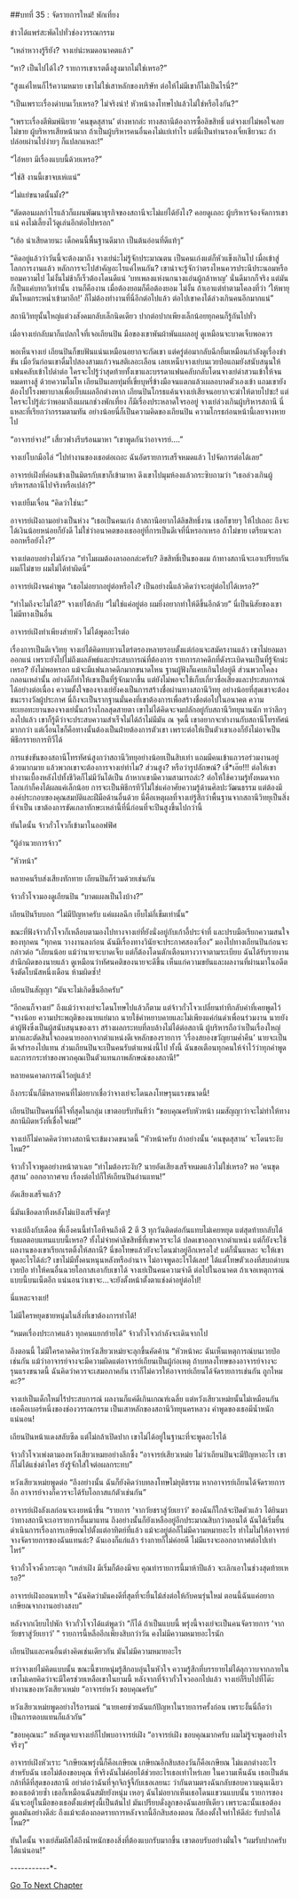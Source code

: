 ##บทที่ 35 : จัดรายการใหม่!
พักเที่ยง

ข่าวได้แพร่สะพัดไปทั่วช่องวรรณกรรม

“เหล่าหวางรู้รึยัง? จางเย่น่ะหมดอนาคตแล้ว”

“หา? เป็นไปได้ไง? รายการเขาเรตติ้งสูงมากไม่ใช่เหรอ?”

“สูงแค่ไหนก็ไร้ความหมาย เขาไม่ใช่เสาหลักของบริษัท ต่อให้ไม่มีเขาก็ไม่เป็นไรนี่?”

“เป็นเพราะเรื่องด่าบนเว็บเหรอ? ไม่จริงน่า! หัวหน้าลงโทษไปแล้วไม่ใช่หรือไงกัน?”

“เพราะเรื่องตีพิมพ์นิยาย ‘คนขุดสุสาน’ ต่างหากล่ะ ทางสถานีต้องการซื้อลิขสิทธิ์ แต่จางเย่ไม่พอใจเลยไม่ขาย ผู้บริหารเสียหน้ามาก ถ้าเป็นผู้บริหารคนอื่นคงไม่แย่เท่าไร แต่นี่เป็นท่านรองเจี่ยเชียวนะ ถ้าปล่อยผ่านไปง่ายๆ ก็แปลกแหละ!”

“ไอ้หยา มีเรื่องแบบนี้ด้วยเหรอ?”

“ใช่สิ งานนี้เขาจบเห่เแน่”

“ไม่แย่ขนาดนั้นมั้ง?”

“ตัดตอนผลกำไรแล้วก็แผนพัฒนาธุรกิจของสถานีจะไม่แย่ได้ยังไง? คอยดูเถอะ ผู้บริหารจ้องจัดการเขาแน่ คงไม่เลี้ยงไว้ดูเล่นอีกต่อไปหรอก”

“เฮ้อ น่าเสียดายนะ เด็กคนนี้พื้นฐานดีมาก เป็นต้นอ่อนที่ดีแท้ๆ”

“คิดอยู่แล้วว่าวันนี้จะต้องมาถึง จางเย่น่ะไม่รู้จักประมาณตน เป็นคนเก่งแต่ก็หัวแข็งเกินไป เมื่อเข้าสู่โลกการงานแล้ว หลักการจะไปสำคัญอะไรแค่ไหนกัน? เขาน่าจะรู้จักว่าตรงไหนควรประนีประนอมหรือยอมความไป ไม่งั้นไม่ช้าก็เร็วต้องโดนดีแน่ ‘บทเพลงแห่งนกนางแอ่นผู้กล้าหาญ’ นั่นดีมากก็จริง แต่มันก็เป็นแค่บทกวีเท่านั้น งานก็คืองาน เมื่อต้องยอมก็คือต้องยอม ไม่งั้น ถ้าเอาแต่ทำตามโคลงที่ว่า ‘ให้พายุมันโหมกระหน่ำเข้ามาอีก!’ ก็ไม่ต้องทำงานที่นี่อีกต่อไปแล้ว ต่อไปเขาคงได้ล่วงเกินคนอีกมากแน่”

สถานีวิทยุนั้นใหญ่แต่วงสังคมกลับเล็กนิดเดียว ปากต่อปากเพียงเล็กน้อยทุกคนก็รู้กันไปทั่ว

เมื่อจางเย่กลับมาก็แปลกใจที่เจอเถียนปิน มือของเขาพันผ้าพันแผลอยู่ ดูเหมือนจะบาดเจ็บพอควร

พอเห็นจางเย่ เถียนปินก็ขบฟันแน่นเหมือนอยากจะกัดเขา แต่ครู่ต่อมากลับฉีกยิ้มเหมือนกำลังดูเรื่องขำขัน เมื่อวันก่อนเขาดื่มไปสองสามแก้วจนสติเลอะเลือน เลยเหน็บจางเย่บนเวยป๋อแถมยังสนับสนุนให้แฟนคลับเข้าไปด่าต่อ ใครจะไปรู้ว่าสุดท้ายทั้งเขาและบรรดาแฟนคลับกลับโดนจางเย่ด่าสวนเข้าให้จนหมดทางสู้ ด้วยความโมโห เถียนปินเลยทุ่มที่เขี่ยบุหรี่ข้างมือจนแตกแล้วเผลอบาดตัวเองเข้า แถมเขายังต้องไปโรงพยาบาลเพื่อเย็บแผลอีกต่างหาก เถียนปินโกรธแค้นจางเย่เสียจนอยากจะฆ่าให้ตายไปซะ! แต่ใครจะไปรู้ล่ะว่าพอมาถึงแผนกช่วงพักเที่ยง ก็มีเรื่องประหลาดใจรออยู่ จางเย่ล่วงเกินผู้บริหารสถานี นี่แหละที่เรียกว่ากรรมตามทัน อย่างน้อยนี่ก็เป็นความคิดของเถียนปิน ความโกรธก่อนหน้านี้เลยจางหายไป

“อาจารย์จาง!” เสี่ยวฟางรีบร้อนมาหา “เขาพูดกันว่าอาจารย์….”

จางเย่โบกมือไล่ “ไปทำงานของเธอต่อเถอะ ฉันอัดรายการเสร็จหมดแล้ว ไปจัดการต่อได้เลย”

อาจารย์เฝิงที่ค่อนข้างเป็นมิตรกับเขาก็เข้ามาหา ดึงเขาไปมุมห้องแล้วกระซิบถามว่า “เธอล่วงเกินผู้บริหารสถานีไปจริงหรือเปล่า?”

จางเย่ยิ้มเจื่อน “คิดว่าใช่นะ”

อาจารย์เฝิงถามอย่างเป็นห่วง “เธอเป็นคนเก่ง ถ้าสถานีอยากได้ลิขสิทธิ์งาน เธอก็ขายๆ ให้ไปเถอะ ถึงจะได้เงินน้อยหน่อยก็ยังดี ไม่ใช่ว่าอนาคตของเธออยู่ที่การเป็นดีเจที่นี่หรอกเหรอ ถ้าไม่ขาย เตรียมจะลาออกหรือยังไง?”

จางเย่ตอบอย่างไม่กังวล “ทำไมผมต้องลาออกล่ะครับ? ลิขสิทธิ์เป็นของผม ถ้าทางสถานีจะเอาเปรียบกัน ผมก็ไม่ขาย ผมไม่ได้ทำผิดนี่”

อาจารย์เฝิงจนคำพูด “เธอไม่อยากอยู่ต่อหรือไง? เป็นอย่างนี้แล้วคิดว่าจะอยู่ต่อไปได้เหรอ?”

“ทำไมถึงจะไม่ได้?” จางเย่โต้กลับ “ไม่ใช่แค่อยู่ต่อ ผมยิ่งอยากทำให้ดีขึ้นอีกด้วย” นี่เป็นนิสัยของเขา ไม่มีทางเป็นอื่น

อาจารย์เฝิงทำเพียงส่ายหัว ไม่ได้พูดอะไรต่อ

เรื่องการเป็นดีเจวิทยุ จางเย่ได้คิดทบทวนไตร่ตรองหลายรอบตั้งแต่ก่อนจะสมัครงานแล้ว เขาไม่ยอมลาออกแน่ เพราะยังไปไม่ถึงผลลัพธ์และประสบการณ์ที่ต้องการ รายการภาคดึกที่ดังระเบิดจนเป็นที่รู้จักน่ะเหรอ? ยังไม่พอหรอก แม้จะมีแฟนภาคดึกมากขนาดไหน ฐานผู้ฟังก็แคบเกินไปอยู่ดี ส่วนพวกโคลงกลอนเหล่านั้น อย่างดีก็ทำให้เขาเป็นที่รู้จักมากขึ้น แต่ยังไม่พอจะใช้เก็บเกี่ยวชื่อเสียงและประสบการณ์ได้อย่างต่อเนื่อง ความตั้งใจของจางเย่ยังคงเป็นการสร้างชื่อผ่านทางสถานีวิทยุ อย่างน้อยที่สุดเขาจะต้องชนะรางวัลผู้ประกาศ นี่ถึงจะเป็นรากฐานมั่นคงที่เขาต้องการเพื่อสร้างชื่อต่อไปในอนาคต ความทะเยอทะยานของจางเย่นั้นกว้างไกลสุดสายตา เขาไม่ได้คิดจะจมปลักอยู่กับสถานีวิทยุนานนัก ทว่าลึกๆ ลงไปแล้ว เขาก็รู้ดีว่าจะประสบความสำเร็จไม่ได้ถ้าไม่มีมัน ณ จุดนี้ เขาอยากจะทำงานกับสถานีโทรทัศน์มากกว่า แต่เงื่อนไขก็คือทางนั้นต้องเป็นฝ่ายต้องการตัวเขา เพราะต่อให้เป็นตัวเขาเองก็ยังไม่อาจเป็นพิธีกรรายการทีวีได้ 

การแข่งขันของสถานีโทรทัศน์สูงกว่าสถานีวิทยุอย่างน้อยเป็นสิบเท่า แถมมีคนเข้าแถวรอร่วมงานอยู่ด้วยมากมาย แล้วพวกเขาจะต้องการจางเย่ทำไม? ส่วนสูง? หรือว่ารูปลักษณ์? เชี่*เอ๊ย!!! ต่อให้เขาทำงานเบื้องหลังไปทั้งชีวิตก็ไม่มีวันได้เป็น ถ้าหากเขามีความสามารถล่ะ? ต่อให้ใช้ความรู้ทั้งหมดจากโลกเก่าก็คงได้ผลแค่เล็กน้อย การจะเป็นพิธีกรทีวีไม่ใช่แค่อาศัยความรู้ด้านศิลปะวัฒนธรรม แต่ต้องมีองค์ประกอบของคุณสมบัติและฝีมือด้านอื่นด้วย นี่คือเหตุผลที่จางเย่รู้สึกว่าพื้นฐานจากสถานีวิทยุเป็นสิ่งที่จำเป็น เขาต้องการขัดเกลาทักษะเหล่านี้ที่นี่ก่อนที่จะปีนสูงขึ้นไปกว่านี้

ทันใดนั้น จ้าวกั๋วโจวก็เข้ามาในออฟฟิศ

“ผู้อำนวยการจ้าว”

“หัวหน้า”

หลายคนรีบส่งเสียงทักทาย เถียนปินก็ร่วมด้วยเช่นกัน

จ้าวกั๋วโจวมองดูเถียนปิน “บาดแผลเป็นไงบ้าง?”

เถียนปินรีบบอก “ไม่มีปัญหาครับ แค่แผลฉีก เย็บไม่กี่เข็มเท่านั้น”

ขณะที่ฟังจ้าวกั๋วโจวก็เหลือบตามองไปทางจางเย่ที่ยังนั่งอยู่กับเก้าอี้ประจำที่ และปรบมือเรียกความสนใจของทุกคน “ทุกคน วางงานลงก่อน ฉันมีเรื่องทางวินัยจะประกาศสองเรื่อง” มองไปทางเถียนปินก่อนจะกล่าวต่อ “เถียนน้อย แม้ว่านายจะบาดเจ็บ แต่ก็ต้องโดนตักเตือนทางวาจาตามระเบียบ ฉันได้รับรายงานสำนึกผิดของนายแล้ว ดูเหมือนว่าทัศนคติของนายจะดีขึ้น เห็นแก่ความขยันและผลงานที่ผ่านมาในอดีต จึงตัดโบนัสหนึ่งเดือน ห้ามผิดซ้ำ!

เถียนปินสัญญา “มันจะไม่เกิดขึ้นอีกครับ”

“อีกคนก็จางเย่” ถึงแม้ว่าจางเย่จะโดนโทษไปแล้วก็ตาม แต่จ้าวกั๋วโจวเปลี่ยนท่าทีกลับคำที่เคยพูดไว้ “จางน้อย ความประพฤติของนายแย่มาก นายใช้คำหยาบคายและไม่เพียงแค่ก่นด่าเพื่อนร่วมงาน นายยังด่าผู้ฟังซึ่งเป็นผู้สนับสนุนของเรา สร้างผลกระทบที่ลบล้างไม่ได้ต่อสถานี ผู้บริหารถือว่าเป็นเรื่องใหญ่มากและตัดสินใจถอดนายออกจากตำแหน่งดีเจหลักของรายการ ‘เรื่องสยองขวัญยามค่ำคืน’ นายจะเป็นดีเจสำรองไปแทน ส่วนเถียนปินจะเป็นคนรับตำแหน่งนี้ไป ทั้งนี้ ฉันขอเตือนทุกคนให้จำไว้ว่าทุกคำพูดและการกระทำของพวกคุณเป็นตัวแทนภาพลักษณ์ของสถานี!”

หลายคนคาดการณ์ไว้อยู่แล้ว!

ถึงกระนั้นก็มีหลายคนที่ไม่อยากเชื่อว่าจางเย่จะโดนลงโทษรุนแรงขนาดนี้!

เถียนปินเป็นคนที่ดีใจที่สุดในกลุ่ม เขาตอบรับทันทีว่า “ขอบคุณครับหัวหน้า ผมสัญญาว่าจะไม่ทำให้ทางสถานีผิดหวังที่เชื่อใจผม!”

จางเย่ก็ไม่คาดคิดว่าทางสถานีจะเข้มงวดขนาดนี้ “หัวหน้าครับ ถ้าอย่างนั้น ‘คนขุดสุสาน’ จะโดนระงับไหม?”

จ้าวกั๋วโจวพูดอย่างหน้าตาเฉย “ทำไมต้องระงับ? นายอัดเสียงเสร็จหมดแล้วไม่ใช่เหรอ? พอ ‘คนขุดสุสาน’ ออกอากาศจบ เรื่องต่อไปก็ให้เถียนปินอ่านแทน!”

อัดเสียงเสร็จแล้ว?

นี่มันเชือดลาทิ้งหลังโม่แป้งเสร็จชัดๆ! 

จางเย่ถึงกับเดือด พี่เอ็งคนนี้ทำโอทีจนถึงตี 2 ตี 3 ทุกวันติดต่อกันแทบไม่เคยหยุด แต่สุดท้ายกลับได้รับผลตอบแทนแบบนี้เหรอ? ทั้งไม่จ่ายค่าลิขสิทธิ์ที่เขาควรจะได้ ปลดเขาออกจากตำแหน่ง แต่ก็ยังจะใช้ผลงานของเขาเรียกเรตติ้งให้สถานี? นี่ขอโทษแล้วยังจะโดนฆ่าอยู่อีกเหรอไง! แต่ก็นั่นแหละ จะให้เขาพูดอะไรได้ล่ะ? เขาไม่มีทั้งคนหนุนหลังหรืออำนาจ ไม่อาจพูดอะไรได้เลย! ได้แต่โทษตัวเองที่สบถด่าบนเวยป๋อ ทำให้คนอื่นฉวยโอกาสเอากับเขาได้ จางเย่เป็นคนความจำดี ต่อไปในอนาคต ถ้าเจอเหตุการณ์แบบนี้บนเน็ตอีก แน่นอนว่าเขาจะ…จะยังตั้งหน้าตั้งตาแช่งด่าอยู่ต่อไป!

นี่แหละจางเย่!

ไม่มีใครหยุดชายหนุ่มในสิ่งที่เขาต้องการทำได้!

“หมดเรื่องประกาศแล้ว ทุกคนแยกย้ายได้” จ้าวกั๋วโจวกำลังจะเดินจากไป

ถึงตอนนี้ ไม่มีใครคาดคิดว่าหวังเสียวเหม่ยจะลุกขึ้นคัดค้าน “หัวหน้าคะ ฉันเห็นเหตุการณ์บนเวยป๋อเช่นกัน แม้ว่าอาจารย์จางจะมีความผิดแต่อาจารย์เถียนเป็นผู้ก่อเหตุ ถ้าบทลงโทษของอาจารย์จางจะรุนแรงขนาดนี้ ฉันคิดว่าควรจะเสมอภาคกัน เราก็ไม่ควรให้อาจารย์เถียนได้จัดรายการเช่นกัน ถูกไหมคะ?”

จางเย่เป็นเด็กใหม่ไร้ประสบการณ์ ผลงานก็แค่ดีเกินเกณฑ์เฉลี่ย แต่หวังเสียวเหม่ยนั้นไม่เหมือนกัน เธอคือเบอร์หนึ่งของช่องวรรณกรรม เป็นเสาหลักของสถานีวิทยุนครหลวง คำพูดของเธอมีน้ำหนักแน่นอน!

เถียนปินหน้าแดงสลับซีด แต่ไม่กล้าเปิดปาก เขาไม่ได้อยู่ในฐานะที่จะพูดอะไรได้

จ้าวกั๋วโจวเพ่งตามองหวังเสียวเหมยอย่างลึกซึ้ง “อาจารย์เสียวเหม่ย ไม่ว่าเถียนปินจะมีปัญหาอะไร เขาก็ไม่ได้แช่งด่าใคร ยังรู้จักใส่ใจต่อผลกระทบ”

หวังเสียวเหม่ยพูดต่อ “ถึงอย่างนั้น ฉันก็ยังคิดว่าบทลงโทษไม่ยุติธรรม หากอาจารย์เถียนได้จัดรายการอีก อาจารย์จางก็ควรจะได้รับโอกาสแก้ตัวเช่นกัน”

อาจารย์เฝิงลังเลก่อนจะเงยหน้าขึ้น “รายการ ‘จากวัยชราสู่วัยเยาว์’ ของฉันก็ใกล้จะปิดตัวแล้ว ได้ยินมาว่าทางสถานีจะเอารายการอื่นมาแทน ถึงอย่างนั้นก็ยังเหลืออยู่อีกประมาณสิบกว่าตอนได้ ฉันได้เริ่มยื่นดำเนินการเรื่องการเกษียณไปตั้งแต่อาทิตย์ที่แล้ว แม้จะอยู่ต่อก็ไม่มีความหมายอะไร ทำไมไม่ให้อาจารย์จางจัดรายการของฉันแทนล่ะ? ฉันเองก็แก่แล้ว ร่างกายก็ไม่ค่อยดี ไม่มีแรงจะออกอากาศต่อไปเท่าไหร่”

จ้าวกั๋วโจวคิ้วกระตุก “เหล่าเฝิง มีเริ่มก็ต้องมีจบ คุณทำรายการนี้มาห้าปีแล้ว จะเลิกเอาในช่วงสุดท้ายเหรอ?”

อาจารย์เฝิงถอนหายใจ “ฉันคิดว่ามันคงดีที่สุดที่จะยื่นไม้ส่งต่อให้กับคนรุ่นใหม่ ตอนนี้ฉันแค่อยากเกษียณจากงานอย่างสงบ”

หลังจากเงียบไปพัก จ้าวกั๋วโจวได้แต่พูดว่า “ก็ได้ ถ้าเป็นแบบนี้ พรุ่งนี้จางเย่จะเป็นคนจัดรายการ ‘จากวัยชราสู่วัยเยาว์’ ” รายการนี้หลืออีกเพียงสิบกว่าวัน คงไม่มีความหมายอะไรนัก

เถียนปินและคนอื่นต่างคิดเช่นเดียวกัน มันไม่มีความหมายอะไร

ทว่าจางเย่ไม่คิดแบบนั้น ขณะนี้ชายหนุ่มรู้สึกอบอุ่นในหัวใจ ความรู้สึกที่บรรยายไม่ได้ลุกวาบจากภายใน เขาไม่เคยคิดว่าจะมีใครช่วยเหลือเขาในยามนี้ หลังจากที่จ้าวกั๋วโจวออกไปแล้ว จางเย่ก็รีบไปที่โต๊ะทำงานของหวังเสียวเหม่ย “อาจารย์หวัง ขอบคุณครับ”

หวังเสียวเหม่ยพูดอย่างไร้อารมณ์ “นายเคยช่วยฉันแก้ปัญหาในรายการครั้งก่อน เพราะงั้นนี่ถือว่าเป็นการตอบแทนก็แล้วกัน”

“ขอบคุณนะ” หลังพูดจบจางเย่ก็ไปพบอาจารย์เฝิง “อาจารย์เฝิง ขอบคุณมากครับ ผมไม่รู้จะพูดอย่างไรจริงๆ”

อาจารย์เฝิงหัวเราะ “เกษียณพรุ่งนี้ก็คือเกษียณ เกษียณอีกสิบสองวันก็คือเกษียณ ไม่แตกต่างอะไรสำหรับฉัน เธอไม่ต้องขอบคุณ ที่จริงฉันไม่ค่อยได้ช่วยอะไรเธอเท่าไหร่เลย ในความเห็นฉัน เธอเป็นต้นกล้าที่ดีที่สุดของสถานี อย่าต่อว่าฉันที่จุกจิกจู้จี้กับเธอเลยนะ ว่ากันตามตรงฉันกลับชอบความฉุนเฉียวของเธอด้วยซ้ำ เธอก็เหมือนฉันสมัยยังหนุ่ม เหอๆ ฉันไม่อยากเห็นเธอโดนแขวนแบบนั้น รายการของฉันจะอยู่ในมือของเธอตั้งแต่พรุ่งนี้เป็นต้นไป มันเปรียบดั่งลูกของฉันเลยทีเดียว เพราะฉะนั้นเธอต้องดูแลมันอย่างดีล่ะ ถึงแม้จะต้องถอดรายการหลังจากนี้อีกสิบสองตอน ก็ต้องตั้งใจทำให้ดีล่ะ รับปากได้ไหม?”

ทันใดนั้น จางเย่สัมผัสได้ถึงน้ำหนักของสิ่งที่ต้องแบกรับมากขึ้น เขาตอบรับอย่างมั่นใจ “ผมรับปากครับ ได้แน่นอน!”

-*-*-*-*-*-*-*-*-*-*-*-


[Go To Next Chapter]( ./37.md)